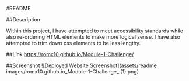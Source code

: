 #README

##Description

Within this project, I have attempted to meet accessibility standards while also re-ordering HTML elements to make more logical sense. I have also attempted to trim down css elements to be less lengthy.

##Link
https://romx10.github.io/Module-1-Challenge/

##Screenshot
![Deployed Website Screenshot](assets/readme images/romx10.github.io_Module-1-Challenge_ (1).png)

